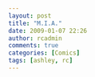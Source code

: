 ```yaml
---
layout: post
title: "M.I.A."
date: 2009-01-07 22:26
author: rcadmin
comments: true
categories: [Comics]
tags: [ashley, rc]
---
```

<a href="http://bitsmack.com/wp/2009/01/08/mia/"><img src="http://dl.bitsmack.com/uploads/2009/01/20090107.jpg" alt="" title="Why did I drink so much chocolate milk??" class="alignnone size-full wp-image-1542" /></a>
